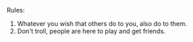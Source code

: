 Rules:
1. Whatever you wish that others do to you, also do to them.
2.  Don't troll, people are here to play and get friends.
